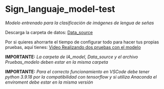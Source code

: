 # Sign_languaje_model-test
_Modelo entrenado para la clasificación de imágenes de lengua de señas_ 

Descarga la carpeta de datos: [Data_source](https://unahhn-my.sharepoint.com/:f:/g/personal/oned_gomez_unah_hn/EjBHDtu1tFJGtgNL0pNwkdcBNA-DhcCenOlo-m1KQlh-HA?e=kFap6K)

Por si quieres ahorrarte el tiempo de configurar todo para hacer tus propias pruebas, aquí tienes: [Video Realizando dos pruebas con el modelo](https://unahhn-my.sharepoint.com/:v:/g/personal/oned_gomez_unah_hn/ERvQ7_NdkWlBiZv8bERZca4BparcbAaGmaQWZ7MMyj8Qqw?nav=eyJyZWZlcnJhbEluZm8iOnsicmVmZXJyYWxBcHAiOiJPbmVEcml2ZUZvckJ1c2luZXNzIiwicmVmZXJyYWxBcHBQbGF0Zm9ybSI6IldlYiIsInJlZmVycmFsTW9kZSI6InZpZXciLCJyZWZlcnJhbFZpZXciOiJNeUZpbGVzTGlua0RpcmVjdCJ9fQ&e=O0b9ka)


**IMPORTANTE:** _La carpeta de IA_model, Data_source y el archivo Pruebas_modelo deben estar en la misma carpeta_

**IMPORTANTE:** _Para el correcto funcionamiento en VSCode debe tener python 3.9.18 por la compatibilidad con tensorflow y si utiliza Anaconda el enviroment debe estar en la misma versión_
